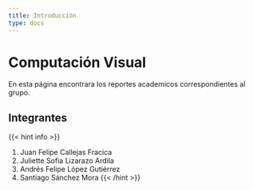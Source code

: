 ```yaml
---
title: Introducción
type: docs
---
```


# **Computación Visual**

En esta página encontrara los reportes academicos correspondientes al grupo.

## Integrantes

{{< hint info >}}
1. Juan Felipe Callejas Fracica 
2. Juliette Sofia Lizarazo Ardila 
3. Andrés Felipe López Gutiérrez 
4. Santiago Sánchez Mora
{{< /hint >}}
